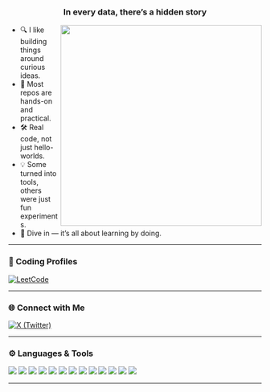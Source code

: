 <h3 align="center">In every data, there’s a hidden story</h3>


<img src="https://media1.giphy.com/media/v1.Y2lkPTc5MGI3NjExZHJ2NWVsY2Q5MDVmYmF0dG94YTJ2YXV6cncxNmJ3d21oaG55cHlmbCZlcD12MV9pbnRlcm5hbF9naWZfYnlfaWQmY3Q9Zw/dIxkmtCuuBQuM9Ux1E/giphy.gif" width="400" align="right">

<ul>
  <li>🔍 I like building things around curious ideas.</li>
  <li>📂 Most repos are hands-on and practical.</li>
  <li>🛠️ Real code, not just hello-worlds.</li>
  <li>💡 Some turned into tools, others were just fun experiments.</li>
  <li>👣 Dive in — it’s all about learning by doing.</li>
</ul>

---

### 🧠 Coding Profiles  
[![LeetCode](https://img.shields.io/badge/LeetCode-guardianV-orange?style=for-the-badge&logo=leetcode)](https://leetcode.com/u/guardianV/)

---

### 🌐 Connect with Me  
[![X (Twitter)](https://img.shields.io/badge/X%20(Twitter)-@samanbarahoie-black?style=for-the-badge&logo=x)](https://x.com/samanbarahoie)

---

### ⚙️ Languages & Tools

<p align="left">
  <img src="https://img.shields.io/badge/Bash-121011?style=for-the-badge&logo=gnu-bash&logoColor=white"/>
  <img src="https://img.shields.io/badge/C-00599C?style=for-the-badge&logo=c&logoColor=white"/>
  <img src="https://img.shields.io/badge/Python-3670A0?style=for-the-badge&logo=python&logoColor=yellow"/>
  <img src="https://img.shields.io/badge/PyTorch-EE4C2C?style=for-the-badge&logo=pytorch&logoColor=white"/>
  <img src="https://img.shields.io/badge/TensorFlow-FF6F00?style=for-the-badge&logo=tensorflow&logoColor=white"/>
  <img src="https://img.shields.io/badge/Scikit--Learn-F7931E?style=for-the-badge&logo=scikit-learn&logoColor=white"/>
  <img src="https://img.shields.io/badge/Pandas-150458?style=for-the-badge&logo=pandas&logoColor=white"/>
  <img src="https://img.shields.io/badge/Seaborn-4E9A06?style=for-the-badge&logoColor=white"/>
  <img src="https://img.shields.io/badge/MongoDB-4EA94B?style=for-the-badge&logo=mongodb&logoColor=white"/>
  <img src="https://img.shields.io/badge/PostgreSQL-316192?style=for-the-badge&logo=postgresql&logoColor=white"/>
  <img src="https://img.shields.io/badge/Docker-2496ED?style=for-the-badge&logo=docker&logoColor=white"/>
  <img src="https://img.shields.io/badge/Apache%20Kafka-231F20?style=for-the-badge&logo=apache-kafka&logoColor=white"/>
  <img src="https://img.shields.io/badge/Linux-FCC624?style=for-the-badge&logo=linux&logoColor=black"/>
</p>

---
